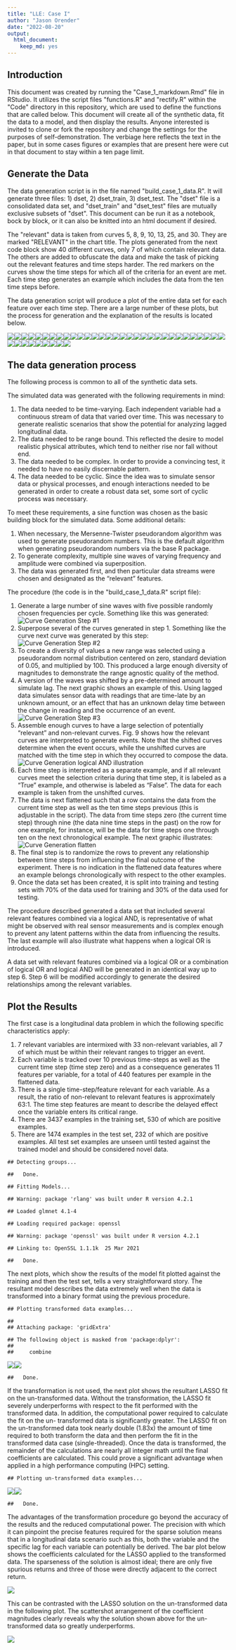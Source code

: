 ```yaml
---
title: "LLE: Case I"
author: "Jason Orender"
date: "2022-08-20"
output: 
  html_document: 
    keep_md: yes
---
```



## Introduction

This document was created by running the "Case_1_markdown.Rmd" file in RStudio.
It utilizes the script files "functions.R" and "rectify.R" within the "Code"
directory in this repository, which are used to define the functions that are
called below.  This document will create all of the synthetic data, fit the data
to a model, and then display the results.  Anyone interested is invited to clone
or fork the repository and change the settings for the purposes of 
self-demonstration. The verbiage here reflects the text in the paper, but in
some cases figures or examples that are present here were cut in that document
to stay within a ten page limit.

## Generate the Data

The data generation script is in the file named "build_case_1_data.R".  It will
generate three files: 1) dset, 2) dset_train, 3) dset_test.  The "dset" file is
a consolidated data set, and "dset_train" and "dset_test" files are mutually
exclusive subsets of "dset".  This document can be run it as a notebook, bock by
block, or it can also be knitted into an html document if desired.

The "relevant" data is taken from curves 5, 8, 9, 10, 13, 25, and 30.  They are
marked "RELEVANT" in the chart title.  The plots generated from the next code
block show 40 different curves, only 7 of which contain relevant data.  The
others are added to obfuscate the data and make the task of picking out the
relevant features and time steps harder.  The red markers on the curves show
the time steps for which all of the criteria for an event are met.  Each time
step generates an example which includes the data from the ten time steps before.

The data generation script will produce a plot of the entire data set for each
feature over each time step.  There are a large number of these plots, but the
process for generation and the explanation of the results is located below.

![](Case_1_markdown_files/figure-html/generate_data-1.png)<!-- -->![](Case_1_markdown_files/figure-html/generate_data-2.png)<!-- -->![](Case_1_markdown_files/figure-html/generate_data-3.png)<!-- -->![](Case_1_markdown_files/figure-html/generate_data-4.png)<!-- -->![](Case_1_markdown_files/figure-html/generate_data-5.png)<!-- -->![](Case_1_markdown_files/figure-html/generate_data-6.png)<!-- -->![](Case_1_markdown_files/figure-html/generate_data-7.png)<!-- -->![](Case_1_markdown_files/figure-html/generate_data-8.png)<!-- -->![](Case_1_markdown_files/figure-html/generate_data-9.png)<!-- -->![](Case_1_markdown_files/figure-html/generate_data-10.png)<!-- -->![](Case_1_markdown_files/figure-html/generate_data-11.png)<!-- -->![](Case_1_markdown_files/figure-html/generate_data-12.png)<!-- -->![](Case_1_markdown_files/figure-html/generate_data-13.png)<!-- -->![](Case_1_markdown_files/figure-html/generate_data-14.png)<!-- -->![](Case_1_markdown_files/figure-html/generate_data-15.png)<!-- -->![](Case_1_markdown_files/figure-html/generate_data-16.png)<!-- -->![](Case_1_markdown_files/figure-html/generate_data-17.png)<!-- -->![](Case_1_markdown_files/figure-html/generate_data-18.png)<!-- -->![](Case_1_markdown_files/figure-html/generate_data-19.png)<!-- -->![](Case_1_markdown_files/figure-html/generate_data-20.png)<!-- -->![](Case_1_markdown_files/figure-html/generate_data-21.png)<!-- -->![](Case_1_markdown_files/figure-html/generate_data-22.png)<!-- -->![](Case_1_markdown_files/figure-html/generate_data-23.png)<!-- -->![](Case_1_markdown_files/figure-html/generate_data-24.png)<!-- -->![](Case_1_markdown_files/figure-html/generate_data-25.png)<!-- -->![](Case_1_markdown_files/figure-html/generate_data-26.png)<!-- -->![](Case_1_markdown_files/figure-html/generate_data-27.png)<!-- -->![](Case_1_markdown_files/figure-html/generate_data-28.png)<!-- -->![](Case_1_markdown_files/figure-html/generate_data-29.png)<!-- -->![](Case_1_markdown_files/figure-html/generate_data-30.png)<!-- -->![](Case_1_markdown_files/figure-html/generate_data-31.png)<!-- -->![](Case_1_markdown_files/figure-html/generate_data-32.png)<!-- -->![](Case_1_markdown_files/figure-html/generate_data-33.png)<!-- -->![](Case_1_markdown_files/figure-html/generate_data-34.png)<!-- -->![](Case_1_markdown_files/figure-html/generate_data-35.png)<!-- -->![](Case_1_markdown_files/figure-html/generate_data-36.png)<!-- -->![](Case_1_markdown_files/figure-html/generate_data-37.png)<!-- -->![](Case_1_markdown_files/figure-html/generate_data-38.png)<!-- -->![](Case_1_markdown_files/figure-html/generate_data-39.png)<!-- -->![](Case_1_markdown_files/figure-html/generate_data-40.png)<!-- -->

## The data generation process

The following process is common to all of the synthetic data sets.

The simulated data was generated with the following requirements in mind:

1.	The data needed to be time-varying.  Each independent variable had a
    continuous stream of data that varied over time.  This was necessary to
    generate realistic scenarios that show the potential for analyzing lagged
    longitudinal data.
2.	The data needed to be range bound.  This reflected the desire to model
    realistic physical attributes, which tend to neither rise nor fall without
    end.
3.	The data needed to be complex.  In order to provide a convincing test, it
    needed to have no easily discernable pattern.
4.	The data needed to be cyclic.  Since the idea was to simulate sensor data or
    physical processes, and enough interactions needed to be generated in order
    to create a robust data set, some sort of cyclic process was necessary.

To meet these requirements, a sine function was chosen as the basic building
block for the simulated data.  Some additional details:

1.	When necessary, the Mersenne-Twister pseudorandom algorithm was used to
    generate pseudorandom numbers.  This is the default algorithm when
    generating pseudorandom numbers via the base R package.
2.	To generate complexity, multiple sine waves of varying frequency and
    amplitude were combined via superposition.
3.	The data was generated first, and then particular data streams were chosen
    and designated as the “relevant” features.
    
The procedure (the code is in the "build_case_1_data.R" script file):

1.	Generate a large number of sine waves with five possible randomly chosen
    frequencies per cycle.  Something like this was generated:  
    ![Curve Generation Step #1](../../Paper/Graphics/curve_generation_1.png)
2.  Superpose several of the curves generated in step 1.  Something like the
    curve next curve was generated by this step:  
    ![Curve Generation Step #2](../../Paper/Graphics/curve_generation_2.png)
3.	To create a diversity of values a new range was selected using a
    pseudorandom normal distribution centered on zero, standard deviation of
    0.05, and multiplied by 100. This produced a large enough diversity of
    magnitudes to demonstrate the range agnostic quality of the method.
4.	A version of the waves was shifted by a pre-determined amount to simulate
    lag.  The next graphic shows an example of this. Using lagged data simulates
    sensor data with readings that are time-late by an unknown amount, or an
    effect that has an unknown delay time between the change in reading and the
    occurrence of an event.   
    ![Curve Generation Step #3](../../Paper/Graphics/curve_generation_3.png)
5.	Assemble enough curves to have a large selection of potentially “relevant”
    and non-relevant curves.  Fig. 9 shows how the relevant curves are
    interpreted to generate events.  Note that the shifted curves determine when
    the event occurs, while the unshifted curves are matched with the time step
    in which they occurred to compose the data.  
    ![Curve Generation logical AND illustration](../../Paper/Graphics/curve_logical_AND.png)
6.	Each time step is interpreted as a separate example, and if all relevant
    curves meet the selection criteria during that time step, it is labeled as a
    “True” example, and otherwise is labeled as “False”.  The data for each
    example is taken from the unshifted curves.
7.	The data is next flattened such that a row contains the data from the
    current time step as well as the ten time steps previous (this is adjustable
    in the script).  The data from time steps zero (the current time step)
    through nine (the data nine time steps in the past) on the row for one
    example, for instance, will be the data for time steps one through ten on
    the next chronological example.  The next graphic illustrates:
    ![Curve Generation flatten](../../Paper/Graphics/curve_flatten.png)
8.	The final step is to randomize the rows to prevent any relationship between
    time steps from influencing the final outcome of the experiment.  There is
    no indication in the flattened data features where an example belongs
    chronologically with respect to the other examples.
9.	Once the data set has been created, it is split into training and testing
    sets with 70% of the data used for training and 30% of the data used for
    testing.

The procedure described generated a data set that included several relevant
features combined via a logical AND, is representative of what might be observed
with real sensor measurements and is complex enough to prevent any latent
patterns within the data from influencing the results.  The last example will
also illustrate what happens when a logical OR is introduced.

A data set with relevant features combined via a logical OR or a combination of
logical OR and logical AND will be generated in an identical way up to step 6.
Step 6 will be modified accordingly to generate the desired relationships among
the relevant variables.



## Plot the Results

The first case is a longitudinal data problem in which the following specific characteristics apply:

1.	7 relevant variables are intermixed with 33 non-relevant variables, all 7 of which must be within their relevant ranges to trigger an event.
2.	Each variable is tracked over 10 previous time-steps as well as the current time step (time step zero) and as a consequence generates 11 features per variable, for a total of 440 features per example in the flattened data.
3.	There is a single time-step/feature relevant for each variable.  As a result, the ratio of non-relevant to relevant features is approximately 63:1.  The time step features are meant to describe the delayed effect once the variable enters its critical range.
4.	There are 3437 examples in the training set, 530 of which are positive examples.
5.	There are 1474 examples in the test set, 232 of which are positive examples.  All test set examples are unseen until tested against the trained model and should be considered novel data.



```
## Detecting groups...
```

```
##   Done.
```

```
## Fitting Models...
```

```
## Warning: package 'rlang' was built under R version 4.2.1
```

```
## Loaded glmnet 4.1-4
```

```
## Loading required package: openssl
```

```
## Warning: package 'openssl' was built under R version 4.2.1
```

```
## Linking to: OpenSSL 1.1.1k  25 Mar 2021
```

```
##   Done.
```
The next plots, which show the results of the model fit plotted against the
training and then the test set, tells a very straightforward story.  The
resultant model describes the data extremely well when the data is transformed
into a binary format using the previous procedure.  


```
## Plotting transformed data examples...
```

```
## 
## Attaching package: 'gridExtra'
```

```
## The following object is masked from 'package:dplyr':
## 
##     combine
```

![](Case_1_markdown_files/figure-html/transformed_data_plots-1.png)<!-- -->![](Case_1_markdown_files/figure-html/transformed_data_plots-2.png)<!-- -->

```
##   Done.
```

If the transformation is not used, the next plot shows the resultant LASSO fit
on the un-transformed data.  Without the transformation, the LASSO fit severely
underperforms with respect to the fit performed with the transformed data. In
addition, the computational power required to calculate the fit on the un-
transformed data is significantly greater.  The LASSO fit on the un-transformed
data took nearly double (1.83x) the amount of time required to both transform
the data and then perform the fit in the transformed data case
(single-threaded). Once the data is transformed, the remainder of the
calculations are nearly all integer math until the final coefficients are
calculated. This could prove a significant advantage when applied in a high
performance computing (HPC) setting.


```
## Plotting un-transformed data examples...
```

![](Case_1_markdown_files/figure-html/untransformed_data_plots-1.png)<!-- -->![](Case_1_markdown_files/figure-html/untransformed_data_plots-2.png)<!-- -->

```
##   Done.
```

The advantages of the transformation procedure go beyond the accuracy of the
results and the reduced computational power.  The precision with which it can
pinpoint the precise features required for the sparse solution means that in a
longitudinal data scenario such as this, both the variable and the specific lag
for each variable can potentially be derived.  The bar plot below shows the
coefficients calculated for the LASSO applied to the transformed data.  The
sparseness of the solution is almost ideal; there are only five spurious returns
and three of those were directly adjacent to the correct return.

![](Case_1_markdown_files/figure-html/transformed_data_barplot-1.png)<!-- -->

This can be contrasted with the LASSO solution on the un-transformed data in
the following plot.  The scattershot arrangement of the coefficient magnitudes
clearly reveals why the solution shown above for the un-transformed data so
greatly underperforms.

![](Case_1_markdown_files/figure-html/untransformed_data_barplot-1.png)<!-- -->

